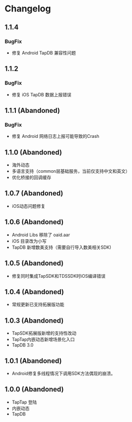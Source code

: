 # Changelog

## 1.1.4

### BugFix

- 修复 Android TapDB 兼容性问题

## 1.1.2

### BugFix

- 修复 iOS TapDB 数据上报错误

## 1.1.1 (Abandoned)

### BugFix

- 修复 Android 网络日志上报可能导致的Crash

## 1.1.0 (Abandoned)

- 海外动态
- 多语言支持（common层基础服务，当前仅支持中文和英文）
- 优化桥接的回调缓存

## 1.0.7 (Abandoned)

- iOS动态问题修复

## 1.0.6 (Abandoned)

- Android Libs 移除了 oaid.aar
- iOS 目录改为小写
- TapDB 新增数美支持（需要自行导入数美相关SDK)

## 1.0.5 (Abandoned)

 - 修复同时集成TapSDK和TDSSDK时iOS编译错误

 ## 1.0.4 (Abandoned)

 - 常规更新已支持拓展版功能

 ## 1.0.3 (Abandoned)

 - TapSDK拓展版新增的支持性改动
 - TapTap内嵌动态新增场景化入口
 - TapDB 3.0

 ## 1.0.1 (Abandoned)

 - Android修复多线程情况下调用SDK方法偶现的崩溃。

 ## 1.0.0 (Abandoned)

 - TapTap 登陆
 - 内嵌动态
 - TapDB